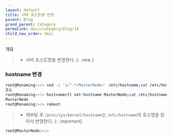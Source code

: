 ```yaml
---
layout: default
title: 서버 호스트명 변경
parent: Blog
grand_parent: Category
permalink: docs/category/blog/14
child_nav_order: desc
---
```


개요

> - 서버 호스트명을 변경한다.
{: .new }

### hostname 변경

```bash
root@Renaming:~:> sed -i 's/^.*/MasterNode/' /etc/hostname;cat /etc/hostname;cat /proc/sys/kernel/hostname;hostnamectl
또는
root@Renaming:~:> hostnamectl set-hostname MasterNode;cat /etc/hostname;cat /proc/sys/kernel/hostname;hostnamectl
MasterNode
root@Renaming:~:> reboot
```
> - 재부팅 후 `/proc/sys/kernel/hostname`는 `/etc/hostname`의 호스명을 읽어서 반영한다.
{: .important}

```bash
root@MasterNode:~:>
```